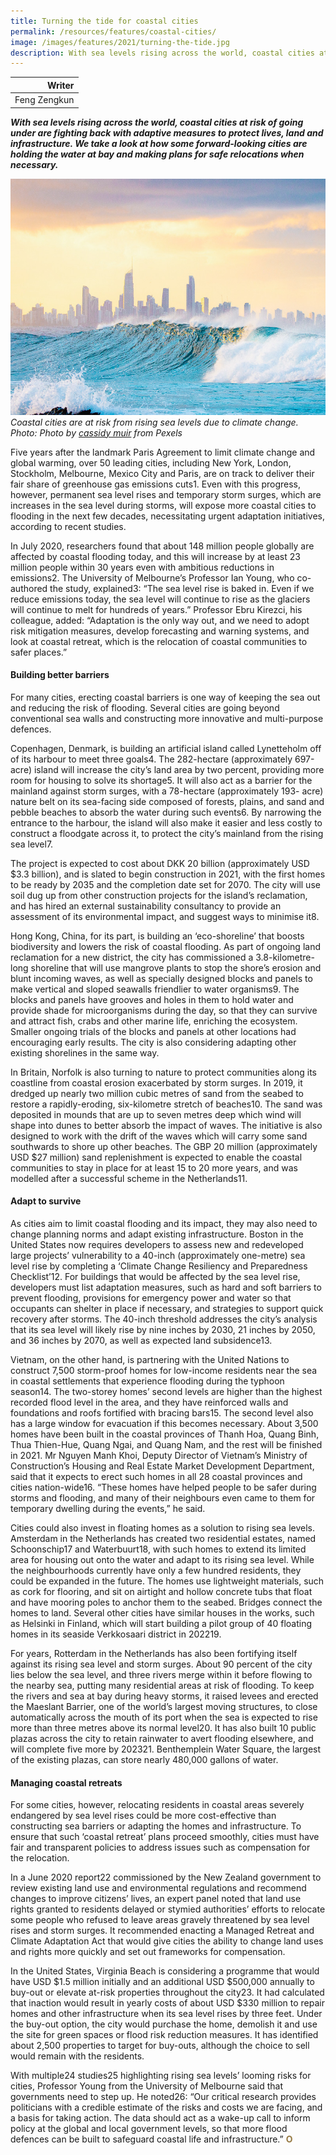 ```yaml
---
title: Turning the tide for coastal cities
permalink: /resources/features/coastal-cities/
image: /images/features/2021/turning-the-tide.jpg
description: With sea levels rising across the world, coastal cities at risk of going under are fighting back with adaptive measures to protect lives, land and infrastructure. We take a look at how some forward-looking cities are holding the water at bay and making plans for safe relocations when necessary.
---
```


| Writer |
|---:|
| Feng Zengkun |

***With sea levels rising across the world, coastal cities at risk of going under are fighting back with adaptive measures to protect lives, land and infrastructure. We take a look at how some forward-looking cities are holding the water at bay and making plans for safe relocations when necessary.***

![Coastal cities are at risk from rising sea levels due to climate change](/images/features/2021/turning-the-tide.jpg/)*Coastal cities are at risk from rising sea levels due to climate change. Photo: Photo by [cassidy muir](https://www.pexels.com/@cassidy-muir-1079619?utm_content=attributionCopyText&utm_medium=referral&utm_source=pexels) from Pexels*

Five years after the landmark Paris Agreement to limit climate change and global warming, over 50 leading cities, including New York, London, Stockholm, Melbourne, Mexico City and Paris, are on track to deliver their fair share of greenhouse gas emissions cuts1. Even with this progress, however, permanent sea level rises and temporary storm surges, which are increases in the sea level during storms, will expose more coastal cities to flooding in the next few decades, necessitating urgent adaptation initiatives, according to recent studies. 

In July 2020, researchers found that about 148 million people globally are affected by coastal flooding today, and this will increase by at least 23 million people within 30 years even with ambitious reductions in emissions2. The University of Melbourne’s Professor Ian Young, who co-authored the study, explained3: “The sea level rise is baked in. Even if we reduce emissions today, the sea level will continue to rise as the glaciers will continue to melt for hundreds of years.” Professor Ebru Kirezci, his colleague, added: “Adaptation is the only way out, and we need to adopt risk mitigation measures, develop forecasting and warning systems, and look at coastal retreat, which is the relocation of coastal communities to safer places.”

#### **Building better barriers**

For many cities, erecting coastal barriers is one way of keeping the sea out and reducing the risk of flooding. Several cities are going beyond conventional sea walls and constructing more innovative and multi-purpose defences. 

Copenhagen, Denmark, is building an artificial island called Lynetteholm off of its harbour to meet three goals4. The 282-hectare (approximately 697-acre) island will increase the city’s land area by two percent, providing more room for housing to solve its shortage5. It will also act as a barrier for the mainland against storm surges, with a 78-hectare (approximately 193- acre) nature belt on its sea-facing side composed of forests, plains, and sand and pebble beaches to absorb the water during such events6. By narrowing the entrance to the harbour, the island will also make it easier and less costly to construct a floodgate across it, to protect the city’s mainland from the rising sea level7. 

The project is expected to cost about DKK 20 billion (approximately USD $3.3 billion), and is slated to begin construction in 2021, with the first homes to be ready by 2035 and the completion date set for 2070. The city will use soil dug up from other construction projects for the island’s reclamation, and has hired an external sustainability consultancy to provide an assessment of its environmental impact, and suggest ways to minimise it8. 

Hong Kong, China, for its part, is building an ‘eco-shoreline’ that boosts biodiversity and lowers the risk of coastal flooding. As part of ongoing land reclamation for a new district, the city has commissioned a 3.8-kilometre-long shoreline that will use mangrove plants to stop the shore’s erosion and blunt incoming waves, as well as specially designed blocks and panels to make vertical and sloped seawalls friendlier to water organisms9. The blocks and panels have grooves and holes in them to hold water and provide shade for microorganisms during the day, so that they can survive and attract fish, crabs and other marine life, enriching the ecosystem. Smaller ongoing trials of the blocks and panels at other locations had encouraging early results. The city is also considering adapting other existing shorelines in the same way. 

In Britain, Norfolk is also turning to nature to protect communities along its coastline from coastal erosion exacerbated by storm surges. In 2019, it dredged up nearly two million cubic metres of sand from the seabed to restore a rapidly-eroding, six-kilometre stretch of beaches10. The sand was deposited in mounds that are up to seven metres deep which wind will shape into dunes to better absorb the impact of waves. The initiative is also designed to work with the drift of the waves which will carry some sand southwards to shore up other beaches. The GBP 20 million (approximately USD $27 million) sand replenishment is expected to enable the coastal communities to stay in place for at least 15 to 20 more years, and was modelled after a successful scheme in the Netherlands11. 

#### **Adapt to survive**

As cities aim to limit coastal flooding and its impact, they may also need to change planning norms and adapt existing infrastructure. Boston in the United States now requires developers to assess new and redeveloped large projects’ vulnerability to a 40-inch (approximately one-metre) sea level rise by completing a ‘Climate Change Resiliency and Preparedness Checklist’12. For buildings that would be affected by the sea level rise, developers must list adaptation measures, such as hard and soft barriers to prevent flooding, provisions for emergency power and water so that occupants can shelter in place if necessary, and strategies to support quick recovery after storms. The 40-inch threshold addresses the city’s analysis that its sea level will likely rise by nine inches by 2030, 21 inches by 2050, and 36 inches by 2070, as well as expected land subsidence13.

Vietnam, on the other hand, is partnering with the United Nations to construct 7,500 storm-proof homes for low-income residents near the sea in coastal settlements that experience flooding during the typhoon season14. The two-storey homes’ second levels are higher than the highest recorded flood level in the area, and they have reinforced walls and foundations and roofs fortified with bracing bars15. The second level also has a large window for evacuation if this becomes necessary. About 3,500 homes have been built in the coastal provinces of Thanh Hoa, Quang Binh, Thua Thien-Hue, Quang Ngai, and Quang Nam, and the rest will be finished in 2021. Mr Nguyen Manh Khoi, Deputy Director of Vietnam’s Ministry of Construction’s Housing and Real Estate Market Development Department, said that it expects to erect such homes in all 28 coastal provinces and cities nation-wide16. “These homes have helped people to be safer during storms and flooding, and many of their neighbours even came to them for temporary dwelling during the events,” he said. 

Cities could also invest in floating homes as a solution to rising sea levels. Amsterdam in the Netherlands has created two residential estates, named Schoonschip17 and Waterbuurt18, with such homes to extend its limited area for housing out onto the water and adapt to its rising sea level. While the neighbourhoods currently have only a few hundred residents, they could be expanded in the future. The homes use lightweight materials, such as cork for flooring, and sit on airtight and hollow concrete tubs that float and have mooring poles to anchor them to the seabed. Bridges connect the homes to land. Several other cities have similar houses in the works, such as Helsinki in Finland, which will start building a pilot group of 40 floating homes in its seaside Verkkosaari district in 202219. 

For years, Rotterdam in the Netherlands has also been fortifying itself against its rising sea level and storm surges. About 90 percent of the city lies below the sea level, and three rivers merge within it before flowing to the nearby sea, putting many residential areas at risk of flooding. To keep the rivers and sea at bay during heavy storms, it raised levees and erected the Maeslant Barrier, one of the world’s largest moving structures, to close automatically across the mouth of its port when the sea is expected to rise more than three metres above its normal level20. It has also built 10 public plazas across the city to retain rainwater to avert flooding elsewhere, and will complete five more by 202321. Benthemplein Water Square, the largest of the existing plazas, can store nearly 480,000 gallons of water. 
    
#### **Managing coastal retreats**

For some cities, however, relocating residents in coastal areas severely endangered by sea level rises could be more cost-effective than constructing sea barriers or adapting the homes and infrastructure. To ensure that such ‘coastal retreat’ plans proceed smoothly, cities must have fair and transparent policies to address issues such as compensation for the relocation. 

In a June 2020 report22 commissioned by the New Zealand government to review existing land use and environmental regulations and recommend changes to improve citizens’ lives, an expert panel noted that land use rights granted to residents delayed or stymied authorities’ efforts to relocate some people who refused to leave areas gravely threatened by sea level rises and storm surges. It recommended enacting a Managed Retreat and Climate Adaptation Act that would give cities the ability to change land uses and rights more quickly and set out frameworks for compensation.

In the United States, Virginia Beach is considering a programme that would have USD $1.5 million initially and an additional USD $500,000 annually to buy-out or elevate at-risk properties throughout the city23. It had calculated that inaction would result in yearly costs of about USD $330 million to repair homes and other infrastructure when its sea level rises by three feet. Under the buy-out option, the city would purchase the home, demolish it and use the site for green spaces or flood risk reduction measures. It has identified about 2,500 properties to target for buy-outs, although the choice to sell would remain with the residents. 

With multiple24 studies25 highlighting rising sea levels’ looming risks for cities, Professor Young from the University of Melbourne said that governments need to step up. He noted26: “Our critical research provides politicians with a credible estimate of the risks and costs we are facing, and a basis for taking action. The data should act as a wake-up call to inform policy at the global and local government levels, so that more flood defences can be built to safeguard coastal life and infrastructure.” **<font color="#967942">O</font>**
